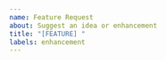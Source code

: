 ```yaml
---
name: Feature Request
about: Suggest an idea or enhancement
title: "[FEATURE] "
labels: enhancement
---
```


<!-- Is this solving a problem you're having? -->

<!-- What would you like to see happen? -->

<!-- Have you thought of any other ways to solve this? -->

<!-- Anything else we should know? -->
